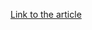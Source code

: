 [Link to the article](https://blog.sekoia.io/mastering-soc-complexity-optimizing-access-management-with-sekoia-defend/)
